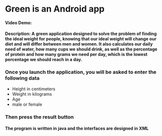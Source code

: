 # Green is an Android app
#### Video Demo:  <URL HERE>
#### Description:  A green application designed to solve the problem of finding the ideal weight for people, knowing that our ideal weight will change our diet and will differ between men and women. It also calculates our daily need of water, how many cups we should drink, as well as the percentage of protein and how many grams we need per day, which is the lowest percentage we should reach in a day.
  ### Once you launch the application, you will be asked to enter the following data
  - Height in centimeters
  - Weight in kilograms
  - Age
  - male or female
  ### Then press the result button
  #### The program is written in java and the interfaces are designed in XML
  
